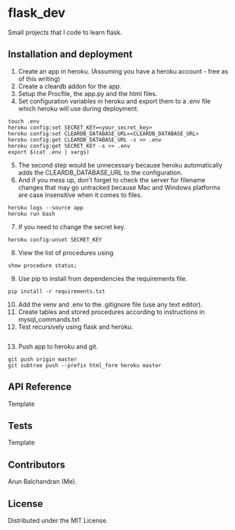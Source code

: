 # flask_dev
Small projects that I code to learn flask.

## Installation and deployment
1. Create an app in heroku. (Assuming you have a heroku account - free as of this writing)
2. Create a cleardb addon for the app.
3. Setup the Procfile, the app.py and the html files.
4. Set configuration variables in heroku and export them to a .env file which heroku will use during deployment.
```
touch .env
heroku config:set SECRET_KEY=<your_secret_key>
heroku config:set CLEARDB_DATABASE_URL=<CLEARDB_DATABASE_URL>
heroku config:get CLEARDB_DATABASE_URL -s >> .env
heroku config:get SECRET_KEY -s >> .env
export $(cat .env | xargs)
```
5. The second step would be unnecessary because heroku automatically adds the
CLEARDB_DATABASE_URL to the configuration.
6. And if you mess up, don't forget to check the server for filename changes that may go untracked because Mac and Windows platforms are case insensitive when it comes to files.
```
heroku logs --source app
heroku run bash
```
7. If you need to change the secret key.
```
heroku config:unset SECRET_KEY
```
8. View the list of procedures using
```
show procedure status;
```
9. Use pip to install from dependencies the requirements file.
```
pip install -r requirements.txt
```
10. Add the venv and .env to the .gitignore file (use any text editor).
11. Create tables and stored procedures according to instructions in mysql_commands.txt
12. Test recursively using flask and heroku.
```

```
13. Push app to heroku and git.
```
git push origin master
git subtree push --prefix html_form heroku master
```

## API Reference
Template

## Tests
Template

## Contributors
Arun Balchandran (Me).

## License
Distributed under the MIT License.
